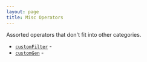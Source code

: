 ```yaml
---
layout: page
title: Misc Operators
---
```


Assorted operators that don't fit into other categories.

* [`customFilter`](customFilter.md) - 
* [`customGen`](customGen.md) -
